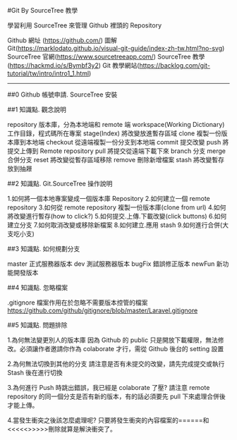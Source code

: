 #Git By SourceTree 教學

學習利用 SourceTree 來管理 Github 裡頭的 Repository

Github 網址 (https://github.com/)
圖解 Git(https://marklodato.github.io/visual-git-guide/index-zh-tw.html?no-svg)
SourceTree 官網(https://www.sourcetreeapp.com/)
SourceTree 教學(https://hackmd.io/s/Bymbf3y2)
Git 教學網站(https://backlog.com/git-tutorial/tw/intro/intro1_1.html)

---

##0 Github 帳號申請. SourceTree 安裝

##1 知識點. 觀念說明

repository 版本庫，分為本地端和 remote 端
workspace(Working Dictionary) 工作目錄，程式碼所在專案
stage(Index) 將改變放進暫存區域
clone 複製一份版本庫到本地端
checkout 從遠端複製一份分支到本地端
commit 提交改變
push 將提交上傳到 Remote repository
pull 將提交從遠端下載下來
branch 分支
merge 合併分支
reset 將改變從暫存區域移除
remove 刪除新增檔案
stash 將改變暫存放到抽屜

##2 知識點. Git.SourceTree 操作說明

1.如何將一個本地專案變成一個版本庫 Repository 2.如何建立一個 remote repository 3.如何從 remote repository 複製一份版本庫(clone from url) 4.如何將改變進行暫存(how to click?) 5.如何提交.上傳.下載改變(click buttons) 6.如何建立分支 7.如何取消改變或移除新檔案 8.如何建立.應用 stash 9.如何進行合併(大支吃小支)

##3 知識點. 如何規劃分支

master 正式服務器版本
dev 測試服務器版本
bugFix 錯誤修正版本
newFun 新功能開發版本

##4 知識點. 忽略檔案

.gitignore 檔案作用在於忽略不需要版本控管的檔案
https://github.com/github/gitignore/blob/master/Laravel.gitignore 

##5 知識點. 問題排除

1.為何無法變更別人的版本庫
因為 Github 的 public 只是開放下載權限，無法修改。必須讓作者邀請你作為 colaborate 才行，需從 Github 後台的 setting 設置

2.為何無法切換到其他的分支
請注意是否有未提交的改變，請先完成提交或執行 Stash 後在進行切換

3.為何進行 Push 時跳出錯誤，我已經是 colaborate 了壓?
請注意 remote repository 的同一個分支是否有新的版本，有的話必須要先 pull 下來處理合併後才能上傳。

4.當發生衝突之後該怎麼處理呢?
只要將發生衝突的內容檔案的======和<<<<<>>>>>刪除就算是解決衝突了。
